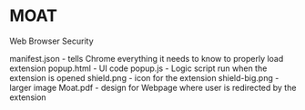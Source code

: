 # MOAT
Web Browser Security

manifest.json  - tells Chrome everything it needs to know to properly load extension
popup.html     - UI code
popup.js       - Logic script run when the extension is opened
shield.png     - icon for the extension
shield-big.png - larger image 
Moat.pdf       - design for Webpage where user is redirected by the extension
